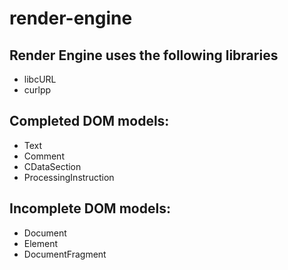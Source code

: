 # render-engine

## Render Engine uses the following libraries

* libcURL
* curlpp


## Completed DOM models:
* Text
* Comment
* CDataSection
* ProcessingInstruction

## Incomplete DOM models:
* Document
* Element
* DocumentFragment
